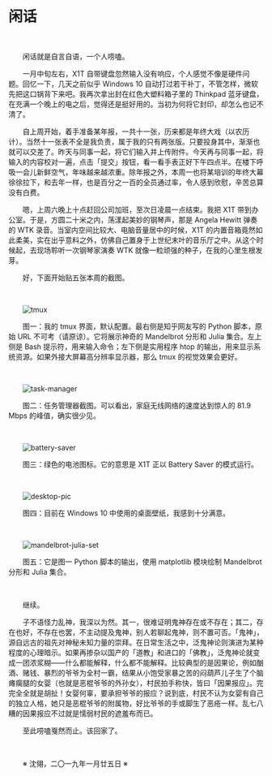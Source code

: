 # 闲话

&emsp;&emsp;

&emsp;&emsp;闲话就是自言自语，一个人唠嗑。

&emsp;&emsp;一月中旬左右，X1T 自带键盘忽然输入没有响应，个人感觉不像是硬件问题。回忆一下，几天之前似乎 Windows 10 自动打过若干补丁，不管怎样，微软先把这口锅背下来吧。我再次拿出封在红色大塑料箱子里的 Thinkpad 蓝牙键盘，在充满一个晚上的电之后，觉得还是挺好用的。当初为何将它封印，却怎么也记不清了。

&emsp;&emsp;自上周开始，着手准备某年报，一共十一张，历来都是年终大戏（以农历计）。当然十一张表不全是我负责，属于我的只有两张版。只要投身其中，渐渐也就可以交差了。昨天与同事一起，将它们输入并上传附件。今天再与同事一起，将输入的内容校对一遍，点击「提交」按钮，看一看手表正好下午四点半。在楼下呼吸一会儿新鲜空气，年味越来越浓重。除年报之外，本周一也将某培训的年终大幕徐徐拉下，和去年一样，也是百分之一百的全员通过率，令人感到欣慰，辛苦总算没有白费。

&emsp;&emsp;嗯，上周六晚上十点赶回公司加班，至次日凌晨一点结束。我把 X1T 带到办公室。于是，方圆二十米之内，荡漾起美妙的钢琴声，那是 Angela Hewitt 弹奏的 WTK 录音。当室内空间比较大、电脑音量居中的时候，X1T 的内置音箱竟然如此柔美，实在出乎意料之外，仿佛自己置身于上世纪末叶的音乐厅之中。从这个时候起，去现场聆听一次钢琴家演奏 WTK 就像一粒顽强的种子，在我的心里生根发芽。

&emsp;&emsp;好，下面开始贴五张本周的截图。

&emsp;&emsp;

&emsp;&emsp;![tmux](https://github.com/voyageplanet/plan42/blob/master/99_file/01_img/20190123-tmux.png)

&emsp;&emsp;图一：我的 tmux 界面，默认配置。最右侧是知乎网友写的 Python 脚本，原始 URL 不可考（请原谅）。它将展示神奇的 Mandelbrot 分形和 Julia 集合。左上侧是 Bash 提示符，用来输入命令；左下侧是实用程序 htop 的输出，用来显示系统资源。如果外接大屏幕高分辨率显示器，那么 tmux 的视觉效果会更好。

&emsp;&emsp;

&emsp;&emsp;![task-manager](https://github.com/voyageplanet/plan42/blob/master/99_file/01_img/20190123-wifi-speed.png)

&emsp;&emsp;图二：任务管理器截图。可以看出，家庭无线网络的速度达到惊人的 81.9 Mbps 的峰值，确实很少见。

&emsp;&emsp;

&emsp;&emsp;![battery-saver](https://github.com/voyageplanet/plan42/blob/master/99_file/01_img/20190125-battery-saver.png)

&emsp;&emsp;图三：绿色的电池图标。它的意思是 X1T 正以 Battery Saver 的模式运行。

&emsp;&emsp;

&emsp;&emsp;![desktop-pic](https://github.com/voyageplanet/plan42/blob/master/99_file/01_img/20190118-wallhaven-727115.png)

&emsp;&emsp;图四：目前在 Windows 10 中使用的桌面壁纸，我感到十分满意。

&emsp;&emsp;

&emsp;&emsp;![mandelbrot-julia-set](https://github.com/voyageplanet/plan42/blob/master/99_file/01_img/20190118-mandelbrot-julia.png)

&emsp;&emsp;图五：它是图一 Python 脚本的输出，使用 matplotlib 模块绘制 Mandelbrot 分形和 Julia 集合。

&emsp;&emsp;

&emsp;&emsp;继续。

&emsp;&emsp;子不语怪力乱神，我深以为然。其一，很难证明鬼神存在或不存在；其二，存在也好，不存在也罢，不主动提及鬼神，别人若聊起鬼神，则不置可否。「鬼神」，源自远古的祖先对神秘未知力量的崇拜。在日常生活之中，泛鬼神论则演进为某种程度的心理暗示。如果再掺杂以国产的「道教」和进口的「佛教」，泛鬼神论就变成一团浓浆糊——什么都能解释，什么都不能解释。比较典型的是因果论，例如酗酒、赌钱、暴烈的爷爷为全村一霸，结果从小饱受家暴之苦的闷葫芦儿子生了个脑瘫瘸腿的女婴（也就是恶棍爷爷的外孙女），村民拍手称快，皆曰「因果报应」。完完全全就是胡扯！女婴何辜，要承担爷爷的报应？说到底，村民不认为女婴有自己的独立人格，她只是恶棍爷爷的附属物，好比爷爷的手或脚生了恶疮一样。乱七八糟的因果报应不过就是懦弱村民的遮羞布而已。

&emsp;&emsp;至此唠嗑戛然而止。该回家了。

&emsp;&emsp;

&emsp;&emsp;※ 沈翎，二〇一九年一月廿五日 ※
